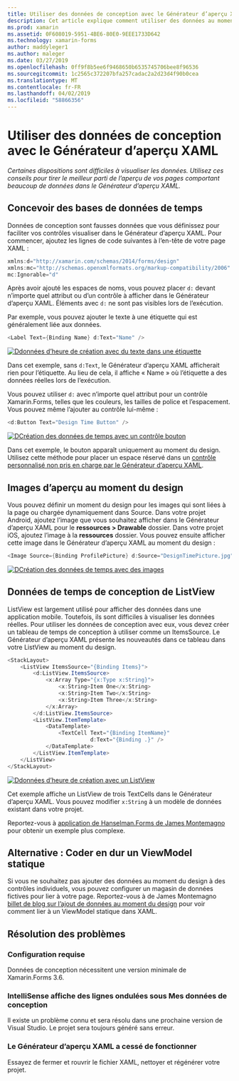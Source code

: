 ```yaml
---
title: Utiliser des données de conception avec le Générateur d’aperçu XAML
description: Cet article explique comment utiliser des données au moment du design pour afficher les mises en page comportant beaucoup de données dans le Générateur d’aperçu XAML sans exécuter votre application.
ms.prod: xamarin
ms.assetid: 0F608019-5951-4BE6-80E0-9EEE1733D642
ms.technology: xamarin-forms
author: maddyleger1
ms.author: maleger
ms.date: 03/27/2019
ms.openlocfilehash: 0ff9f8b5ee6f9468650b6535745706bee8f96536
ms.sourcegitcommit: 1c2565c372207bfa257cadac2a2d23d4f90b0cea
ms.translationtype: MT
ms.contentlocale: fr-FR
ms.lasthandoff: 04/02/2019
ms.locfileid: "58866356"
---
```

# <a name="use-design-time-data-with-the-xaml-previewer"></a>Utiliser des données de conception avec le Générateur d’aperçu XAML

_Certaines dispositions sont difficiles à visualiser les données. Utilisez ces conseils pour tirer le meilleur parti de l’aperçu de vos pages comportant beaucoup de données dans le Générateur d’aperçu XAML._

## <a name="design-time-data-basics"></a>Concevoir des bases de données de temps

Données de conception sont fausses données que vous définissez pour faciliter vos contrôles visualiser dans le Générateur d’aperçu XAML. Pour commencer, ajoutez les lignes de code suivantes à l’en-tête de votre page XAML :

```csharp
xmlns:d="http://xamarin.com/schemas/2014/forms/design"
xmlns:mc="http://schemas.openxmlformats.org/markup-compatibility/2006"
mc:Ignorable="d"
```

Après avoir ajouté les espaces de noms, vous pouvez placer `d:` devant n’importe quel attribut ou d’un contrôle à afficher dans le Générateur d’aperçu XAML. Éléments avec `d:` ne sont pas visibles lors de l’exécution.

Par exemple, vous pouvez ajouter le texte à une étiquette qui est généralement liée aux données.

```csharp
<Label Text={Binding Name} d:Text="Name" />
```

[![Ddonnées d’heure de création avec du texte dans une étiquette](xaml-previewer-images/designtimedata-label-sm.png "conception heure des données avec le texte une étiquette")](xaml-previewer-images/designtimedata-label-lg.png#lightbox)

 Dans cet exemple, sans `d:Text`, le Générateur d’aperçu XAML afficherait rien pour l’étiquette. Au lieu de cela, il affiche « Name » où l’étiquette a des données réelles lors de l’exécution.

Vous pouvez utiliser `d:` avec n’importe quel attribut pour un contrôle Xamarin.Forms, telles que les couleurs, les tailles de police et l’espacement. Vous pouvez même l’ajouter au contrôle lui-même :

```csharp
<d:Button Text="Design Time Button" />
```

[![DCréation des données de temps avec un contrôle bouton](xaml-previewer-images/designtimedata-controls-sm.png "Design des données de temps avec un contrôle de bouton")](xaml-previewer-images/designtimedata-controls-lg.png#lightbox)

Dans cet exemple, le bouton apparaît uniquement au moment du design. Utilisez cette méthode pour placer un espace réservé dans un [contrôle personnalisé non pris en charge par le Générateur d’aperçu XAML](render-custom-controls.md).

## <a name="preview-images-at-design-time"></a>Images d’aperçu au moment du design

Vous pouvez définir un moment du design pour les images qui sont liées à la page ou chargée dynamiquement dans Source. Dans votre projet Android, ajoutez l’image que vous souhaitez afficher dans le Générateur d’aperçu XAML pour le **ressources > Drawable** dossier. Dans votre projet iOS, ajoutez l’image à la **ressources** dossier. Vous pouvez ensuite afficher cette image dans le Générateur d’aperçu XAML au moment du design :

```csharp
<Image Source={Binding ProfilePicture} d:Source="DesignTimePicture.jpg" />
```
[![DCréation des données de temps avec des images](xaml-previewer-images/designtimedata-image-sm.png "données chronologique avec iamges de conception")](xaml-previewer-images/designtimedata-image-lg.png#lightbox)

## <a name="design-time-data-for-listviews"></a>Données de temps de conception de ListView

ListView est largement utilisé pour afficher des données dans une application mobile. Toutefois, ils sont difficiles à visualiser les données réelles. Pour utiliser les données de conception avec eux, vous devez créer un tableau de temps de conception à utiliser comme un ItemsSource. Le Générateur d’aperçu XAML présente les nouveautés dans ce tableau dans votre ListView au moment du design.

```csharp
<StackLayout>
    <ListView ItemsSource="{Binding Items}">
        <d:ListView.ItemsSource>
            <x:Array Type="{x:Type x:String}">
                <x:String>Item One</x:String>
                <x:String>Item Two</x:String>
                <x:String>Item Three</x:String>
            </x:Array>
        </d:ListView.ItemsSource>
        <ListView.ItemTemplate>
            <DataTemplate>
                <TextCell Text="{Binding ItemName}"
                          d:Text="{Binding .}" />
            </DataTemplate>
        </ListView.ItemTemplate>
    </ListView>
</StackLayout>
```

[![Ddonnées d’heure de création avec un ListView](xaml-previewer-images/designtimedata-itemssource-sm.png "concevoir des données chronologiques présentant un ListView")](xaml-previewer-images/designtimedata-itemssource-lg.png#lightbox)

Cet exemple affiche un ListView de trois TextCells dans le Générateur d’aperçu XAML. Vous pouvez modifier `x:String` à un modèle de données existant dans votre projet.

Reportez-vous à [application de Hanselman.Forms de James Montemagno](https://github.com/jamesmontemagno/Hanselman.Forms/blob/vnext/src/Hanselman/Views/Podcasts/PodcastDetailsPage.xaml#L36-L57) pour obtenir un exemple plus complexe.


## <a name="alternative-hardcode-a-static-viewmodel"></a>Alternative : Coder en dur un ViewModel statique

Si vous ne souhaitez pas ajouter des données au moment du design à des contrôles individuels, vous pouvez configurer un magasin de données fictives pour lier à votre page. Reportez-vous à de James Montemagno [billet de blog sur l’ajout de données au moment du design](http://motzcod.es/post/143702671962/xamarinforms-xaml-previewer-design-time-data) pour voir comment lier à un ViewModel statique dans XAML.

## <a name="troubleshooting"></a>Résolution des problèmes

### <a name="requirements"></a>Configuration requise

Données de conception nécessitent une version minimale de Xamarin.Forms 3.6.

### <a name="intellisense-shows-squiggly-lines-under-my-design-time-data"></a>IntelliSense affiche des lignes ondulées sous Mes données de conception

Il existe un problème connu et sera résolu dans une prochaine version de Visual Studio. Le projet sera toujours généré sans erreur.

### <a name="the-xaml-previewer-stopped-working"></a>Le Générateur d’aperçu XAML a cessé de fonctionner

Essayez de fermer et rouvrir le fichier XAML, nettoyer et régénérer votre projet.
